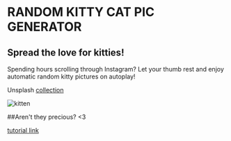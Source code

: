 # RANDOM KITTY CAT PIC GENERATOR

## Spread the love for kitties! 

Spending hours scrolling through Instagram? Let your thumb rest and enjoy automatic random kitty pictures on autoplay!

Unsplash [collection](https://unsplash.com/collections/1494900/cats-and-kittens)

![kitten](https://images.unsplash.com/photo-1445264875647-e3845f5388c5?ixlib=rb-1.2.1&ixid=eyJhcHBfaWQiOjEyMDd9&auto=format&fit=crop&w=1950&q=80)

##Aren't they precious? <3 

[tutorial link](https://medium.com/quick-code/how-to-quickly-generate-a-random-gallery-of-images-from-an-unsplash-collection-in-javascript-4ddb2a6a4faf)